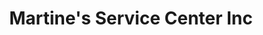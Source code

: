 ---
title: "Martine's Service Center Inc"
url: /middletown/martines-service-center-inc-route-211-east-11/
shop: car repair
---